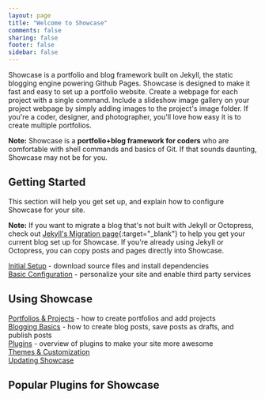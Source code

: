 ```yaml
---
layout: page
title: "Welcome to Showcase"
comments: false
sharing: false
footer: false
sidebar: false
---
```


Showcase is a portfolio and blog framework built on Jekyll, the static blogging engine powering Github Pages. Showcase is designed to make it fast and easy to set up a portfolio website. Create a webpage for each project with a single command. Include a slideshow image gallery on your project webpage by simply adding images to the project's image folder. If you're a coder, designer, and photographer, you'll love how easy it is to create multiple portfolios.

**Note:** Showcase is a **portfolio+blog framework for coders** who are comfortable with shell commands and basics of Git. If that sounds daunting, Showcase may not be for you.

## Getting Started

This section will help you get set up, and explain how to configure Showcase for your site.

**Note:** If you want to migrate a blog that's not built with Jekyll or Octopress, check out [Jekyll's Migration page](http://jekyllrb.com/docs/migrations/){:target="_blank"} to help you get your current blog set up for Showcase. If you're already using Jekyll or Octopress, you can copy posts and pages directly into Showcase.

[Initial Setup](/docs/setup/) - download source files and install dependencies  
[Basic Configuration](/docs/configuring/) - personalize your site and enable third party services

## Using Showcase
[Portfolios & Projects](/docs/portfolios-and-projects) - how to create portfolios and add projects  
[Blogging Basics](/docs/blogging) - how to create blog posts, save posts as drafts, and publish posts  
[Plugins](/docs/plugins) - overview of plugins to make your site more awesome  
[Themes & Customization](/docs/customizing)  
[Updating Showcase](/docs/updates)  

## Popular Plugins for Showcase

